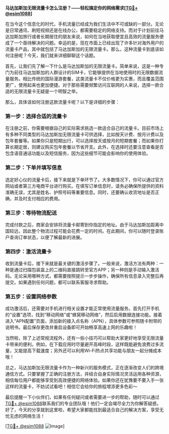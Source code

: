 **马达加斯加无限流量卡怎么注册？——轻松搞定你的网络需求[[TG💪+ @esim1088](https://t.me/s/esim1088)]**

在当今这个信息化的时代，手机流量已经成为我们生活中不可或缺的一部分。无论是日常通讯、刷短视频还是在线办公，都需要稳定的网络支持。而对于计划前往马达加斯加旅行或者长期居住的朋友来说，如何在当地获取便宜且高效的流量服务便成了一个亟待解决的问题。幸运的是，现在市面上已经出现了许多针对海外用户的流量卡产品，其中就包括了马达加斯加的无限流量卡。那么，这种流量卡到底该如何注册呢？今天，我们就来详细聊聊这个话题。

首先，让我们先了解一下什么是马达加斯加的无限流量卡。简单来说，这是一种专门为前往马达加斯加的人群设计的SIM卡，它能够提供在当地使用时的无限数据流量服务。相比传统的国际漫游套餐，这类流量卡不仅价格更为实惠，而且覆盖范围更广，使用起来也更加便捷。对于那些需要频繁访问互联网的人来说，选择一款合适的无限流量卡无疑是一个明智之举。

那么，具体该如何注册这款流量卡呢？以下是详细的步骤：

### 第一步：选择合适的流量卡

在注册之前，你需要根据自己的实际需求挑选一款适合自己的流量卡。目前市场上有多种不同类型的马达加斯加无限流量卡可供选择，比如按天计费、按月计费以及包年套餐等。如果你只是短期出行，可以选择按天或按月的短期套餐；而如果你打算长期定居，则建议购买包年套餐以节省开支。此外，在选择时还要注意查看是否包含语音通话功能以及短信服务，因为这些细节可能会影响你的使用体验。

### 第二步：下单并填写信息

选定好心仪的流量卡后，接下来就是下单环节了。大多数情况下，你可以通过官方网站或者第三方电商平台进行购买。在填写订单信息时，请务必确保所提供的资料准确无误，尤其是姓名、护照号码等重要信息。同时，还要确认收货地址是否正确，并及时支付相应的费用。

### 第三步：等待物流配送

完成付款之后，商家会安排将流量卡邮寄到你指定的地址。由于马达加斯加距离中国较远，因此整个物流过程可能会花费一定的时间。在此期间，你可以随时登录账户查询订单状态，以便了解最新的进展。

### 第四步：激活流量卡

收到流量卡后，接下来就是最关键的激活步骤了。一般来说，激活方法有两种：一种是通过扫描包装盒上的二维码直接跳转至官方APP；另一种则是手动输入激活码。无论采用哪种方式，都需要按照提示一步步操作，确保所有信息录入完整后再提交。如果遇到任何问题，都可以联系客服寻求帮助。

### 第五步：设置网络参数

成功激活后，还需要对手机进行相关设置才能正常使用流量服务。首先打开手机的“设置”选项，找到“移动网络”或“蜂窝移动网络”，然后启用数据连接功能。接着进入“APN配置”页面，添加新的接入点名称（APN），具体参数可参照随卡附带的说明书。最后保存更改并重启设备即可开始畅享高速上网的乐趣啦！

当然啦，除了上述常规流程外，还有一些小技巧可以帮助大家更好地享受无限流量卡带来的便利。例如，在下载应用时尽量避开高峰时段，这样既能避免浪费过多流量，又能提高下载速度；另外还可以利用Wi-Fi热点共享功能与朋友一起分摊成本哦！

总之，马达加斯加无限流量卡作为一种新兴的服务模式，正在逐渐改变人们的跨境通信方式。只要掌握了正确的注册方法，并结合自身实际情况灵活运用各种资源，相信每位用户都能够享受到高效便捷的网络体验。如果你还在犹豫要不要入手一张这样的流量卡，不妨试试看吧！相信它会给你的旅程增添更多色彩～

最后提醒一下小伙伴们，如果有任何疑问或者需要进一步的帮助，随时可以通过[TG💪+ @esim1088](https://t.me/s/esim1088)联系我们的专业团队哦！他们一定会竭尽全力为你解答疑惑。好了，今天的分享就到这里啦，希望大家都能找到最适合自己的解决方案，享受无忧无虑的网络生活！

[[TG💪+ @esim1088](https://t.me/s/esim1088) ![Image](https://i.postimg.cc/4NQfJmqS/Snipaste-2025-05-13-00-14-12.png)]